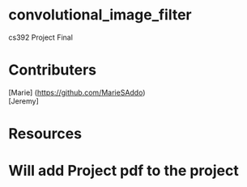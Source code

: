 # convolutional_image_filter
cs392 Project Final

# Contributers
[Marie] (https://github.com/MarieSAddo)\
[Jeremy] 


# Resources

# Will add Project pdf to the project 
